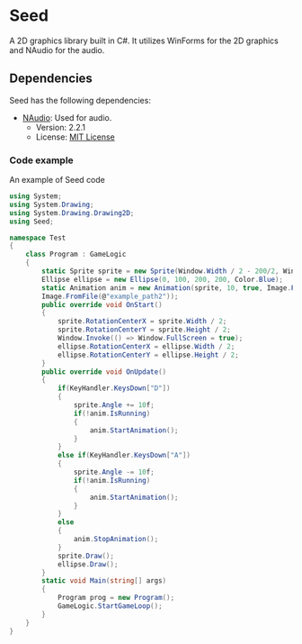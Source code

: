 # Seed

A 2D graphics library built in C#. It utilizes WinForms for the 2D graphics and NAudio for the audio.

## Dependencies

Seed has the following dependencies:

- [NAudio](https://www.nuget.org/packages/NAudio/2.2.1): Used for audio.
  - Version: 2.2.1
  - License: [MIT License](https://licenses.nuget.org/MIT)


### Code example
An example of Seed code
```C#
using System;
using System.Drawing;
using System.Drawing.Drawing2D;
using Seed;

namespace Test
{
    class Program : GameLogic
    {
        static Sprite sprite = new Sprite(Window.Width / 2 - 200/2, Window.Height / 2 - 200/2, 200, 200, Image.FromFile(@"example_path"));
        Ellipse ellipse = new Ellipse(0, 100, 200, 200, Color.Blue);
        static Animation anim = new Animation(sprite, 10, true, Image.FromFile(@"example_path"), 
        Image.FromFile(@"example_path2"));
        public override void OnStart()
        {
            sprite.RotationCenterX = sprite.Width / 2;
            sprite.RotationCenterY = sprite.Height / 2;
            Window.Invoke(() => Window.FullScreen = true);
            ellipse.RotationCenterX = ellipse.Width / 2;
            ellipse.RotationCenterY = ellipse.Height / 2;
        }
        public override void OnUpdate()
        {
            if(KeyHandler.KeysDown["D"])
            {
                sprite.Angle += 10f;
                if(!anim.IsRunning)
                {
                    anim.StartAnimation();
                }
            }
            else if(KeyHandler.KeysDown["A"])
            {
                sprite.Angle -= 10f;
                if(!anim.IsRunning)
                {
                    anim.StartAnimation();
                }
            }
            else 
            {
                anim.StopAnimation();
            }
            sprite.Draw();
            ellipse.Draw();
        }
        static void Main(string[] args)
        {
            Program prog = new Program();
            GameLogic.StartGameLoop();
        }
    }
}
```
